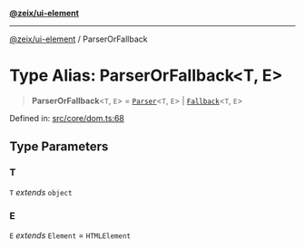 [**@zeix/ui-element**](../README.md)

***

[@zeix/ui-element](../globals.md) / ParserOrFallback

# Type Alias: ParserOrFallback\<T, E\>

> **ParserOrFallback**\<`T`, `E`\> = [`Parser`](Parser.md)\<`T`, `E`\> \| [`Fallback`](Fallback.md)\<`T`, `E`\>

Defined in: [src/core/dom.ts:68](https://github.com/zeixcom/ui-element/blob/df58db6949960ec0cd0685fb302ff1878e15bf79/src/core/dom.ts#L68)

## Type Parameters

### T

`T` *extends* `object`

### E

`E` *extends* `Element` = `HTMLElement`
